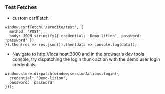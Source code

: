 ### Test Fetches
+ custom csrfFetch
```
window.csrfFetch('/erudite/test', {
  method: 'POST',
  body: JSON.stringify({ credential: 'Demo-lition', password: 'password' })
}).then(res => res.json()).then(data => console.log(data));
```
+ Navigate to http://localhost:3000 and in the browser's dev tools console, try dispatching the login thunk action with the demo user login credentials.
```
window.store.dispatch(window.sessionActions.login({
  credential: 'Demo-lition',
  password: 'password'
}));
```
